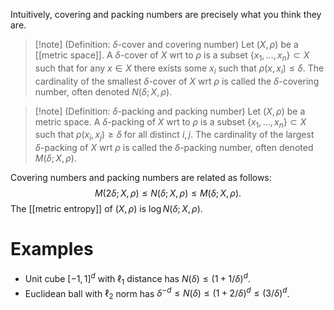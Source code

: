 Intuitively, covering and packing numbers are precisely what you think they are. 

> [!note] (Definition: $\delta$-cover and covering number)
 > Let $(X,\rho)$ be a [[metric space]].  A $\delta$-cover of $X$ wrt to $\rho$ is a subset $\{x_1,\dots,x_n\}\subset X$ such that for any $x\in X$ there exists some $x_i$ such that $\rho(x,x_i)\leq \delta.$ The cardinality of the smallest $\delta$-cover of $X$ wrt $\rho$ is called the $\delta$-covering number, often denoted $N(\delta; X,\rho)$. 
 > 

> [!note] (Definition: $\delta$-packing and packing number)
 > Let $(X,\rho)$ be a metric space.  A $\delta$-packing of $X$ wrt to $\rho$ is a subset $\{x_1,\dots,x_n\}\subset X$ such that $\rho(x_i,x_j)\geq \delta$ for all distinct $i,j$.  The cardinality of the largest $\delta$-packing of $X$ wrt $\rho$ is called the $\delta$-packing number, often denoted $M(\delta; X,\rho)$. 
 > 

Covering numbers and packing numbers are related as follows: 
$$M(2\delta; X,\rho) \leq N(\delta; X,\rho)\leq M(\delta; X,\rho).$$
The [[metric entropy]] of $(X,\rho)$ is $\log N(\delta; X,\rho)$. 

# Examples 
- Unit cube $[-1,1]^d$ with $\ell_1$ distance has $N(\delta)\leq (1 + 1/\delta)^d$. 
- Euclidean ball with $\ell_2$ norm has $\delta^{-d} \leq N(\delta) \leq ( 1 + 2/\delta)^d\leq (3/\delta)^d$.  